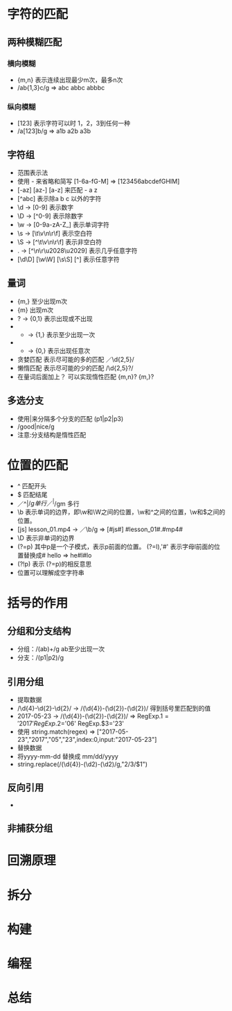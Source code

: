 # 字符的匹配 
## 两种模糊匹配 
### 横向模糊 
* {m,n} 表示连续出现最少m次，最多n次 
* /ab{1,3}c/g => abc abbc abbbc 

### 纵向模糊 
* [123] 表示字符可以时 1，2，3到任何一种
* /a[123]b/g => a1b a2b a3b

## 字符组 
* 范围表示法
* 使用 - 来省略和简写 [1-6a-fG-M] => [123456abcdefGHIM]
* [-az] [az-] [a\-z] 来匹配 - a z
* [^abc] 表示除a b c 以外的字符
* \d -> [0-9] 表示数字
* \D -> [^0-9] 表示除数字
* \w -> [0-9a-zA-Z_] 表示单词字符
* \s -> [\t\v\n\r\f] 表示空白符
* \S -> [^\t\v\n\r\f] 表示非空白符
* . -> [^\n\r\u2028\u2029] 表示几乎任意字符
* [\d\D] [\w\W] [\s\S] [^] 表示任意字符 

## 量词 
* {m,} 至少出现m次
* {m} 出现m次
* ? -> {0,1} 表示出现或不出现
* + -> {1,} 表示至少出现一次
* * -> {0,} 表示出现任意次
* 贪婪匹配 表示尽可能的多的匹配 ／\d{2,5}/
* 懒惰匹配 表示尽可能的少的匹配 /\d{2,5}?/
* 在量词后面加上？ 可以实现惰性匹配 {m,n}? {m,}?

## 多选分支
* 使用|来分隔多个分支的匹配 (p1|p2|p3)
* /good|nice/g
* 注意:分支结构是惰性匹配

# 位置的匹配 
* ^ 匹配开头
* $ 匹配结尾
* ／^|$/g 单行 ／^|$/gm 多行
* \b 表示单词的边界，即\w和\W之间的位置，\w和^之间的位置，\w和$之间的位置。
* [js] lesson_01.mp4 -> ／\b/g => [#js#] #lesson_01#.#mp4#
* \D 表示非单词的边界
* (?=p) 其中p是一个子模式，表示p前面的位置。 (?=l),'#' 表示字母l前面的位置替换成# hello => he#l#lo 
* (?!p) 表示 (?=p)的相反意思
* 位置可以理解成空字符串

# 括号的作用 
## 分组和分支结构
* 分组：/(ab)+/g ab至少出现一次
* 分支：/(p1|p2)/g 

## 引用分组
* 提取数据
* /\d{4}-\d{2}-\d{2}/ -> /(\d{4})-(\d{2})-(\d{2})/ 得到括号里匹配到的值
* 2017-05-23 -> /(\d{4})-(\d{2})-(\d{2})/ => RegExp.$1='2017' RegExp.$2='06' RegExp.$3='23'
* 使用 string.match(regex) => ["2017-05-23","2017","05","23",index:0,input:"2017-05-23"] 
* 替换数据
* 将yyyy-mm-dd 替换成 mm/dd/yyyy
* string.replace(/(\d{4})-(\d2)-(\d2)/g,"$2/$3/$1")

## 反向引用
* 
## 非捕获分组

# 回溯原理 

# 拆分 

# 构建 

# 编程 

# 总结
